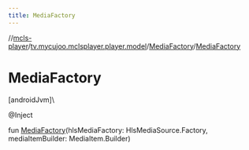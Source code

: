 ```yaml
---
title: MediaFactory
---
```

//[mcls-player](../../../index.html)/[tv.mycujoo.mclsplayer.player.model](../index.html)/[MediaFactory](index.html)/[MediaFactory](-media-factory.html)



# MediaFactory



[androidJvm]\




@Inject



fun [MediaFactory](-media-factory.html)(hlsMediaFactory: HlsMediaSource.Factory, mediaItemBuilder: MediaItem.Builder)





